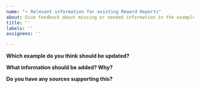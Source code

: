 ```yaml
---
name: "⭐️ Relevant information for existing Reward Reports"
about: Give feedback about missing or needed information in the example or currently supported reward reports.
title: ''
labels: ''
assignees: ''

---
```


**Which example do you think should be updated?**

**What information should be added? Why?**

**Do you have any sources supporting this?**